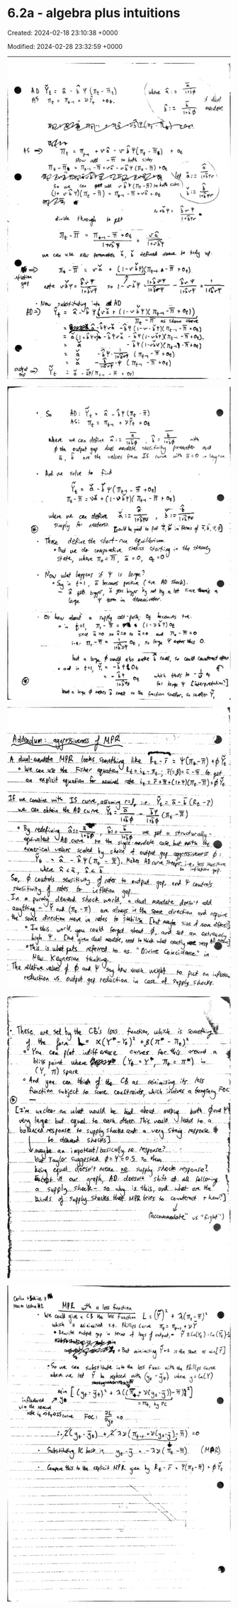 # 6.2a - algebra plus intuitions

Created: 2024-02-18 23:10:38 +0000

Modified: 2024-02-28 23:32:59 +0000

---

![](../../media/Year-1-Macro-6.2a---algebra-plus-intuitions-image1.jpeg)



![](../../media/Year-1-Macro-6.2a---algebra-plus-intuitions-image2.jpeg)



![](../../media/Year-1-Macro-6.2a---algebra-plus-intuitions-image3.jpeg)



![](../../media/Year-1-Macro-6.2a---algebra-plus-intuitions-image4.jpeg)



![](../../media/Year-1-Macro-6.2a---algebra-plus-intuitions-image5.jpeg)







